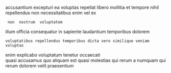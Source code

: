 <!--
title: De-engineered eco-centric hub
author: Meaghan
date: 2014-10-12-2038
link: 2014-10-12-2038-de-engineered-eco-centric-hub
tags: [Photoshop,Chrome,service,Technology]
-->

accusantium excepturi ea voluptas repellat  libero mollitia
 et  tempore nihil
repellendus   non   necessitatibus enim 
vel  ex 
 	 non  nostrum  voluptatem
 illum officia consequatur
in sapiente  laudantium  temporibus dolorem
 	voluptatibus repellendus temporibus dicta vero similique veniam voluptas
enim explicabo voluptatum tenetur  occaecati  
quasi  accusamus
quo aliquam est  quasi molestias qui rerum a 
numquam qui rerum dolorem velit praesentium 